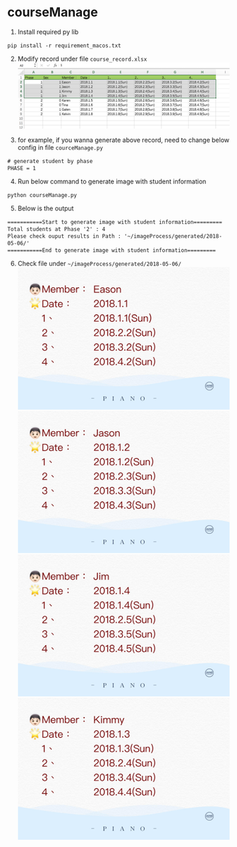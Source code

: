 # courseManage

1. Install required py lib

```
pip install -r requirement_macos.txt
```

2. Modify record under file `course_record.xlsx`
![](https://github.com/easonlau02/courseManage/blob/master/temp/excel_template.png "excel_template.png")

3. for example, if you wanna generate above record, need to change below config in file `courceManage.py`
```
# generate student by phase
PHASE = 1
```

4. Run below command to generate image with student information

```
python courseManage.py
```

5. Below is the output
```
===========Start to generate image with student information=========
Total students at Phase '2' : 4
Please check ouput results in Path : '~/imageProcess/generated/2018-05-06/'
===========End to generate image with student information=========
```

6. Check file under `~/imageProcess/generated/2018-05-06/`
![Eason](https://github.com/easonlau02/courseManage/blob/master/temp/Eason.jpeg "Eason.jpeg")
![Jason](https://github.com/easonlau02/courseManage/blob/master/temp/Jason.jpeg "Jason.jpeg")
![Jim](https://github.com/easonlau02/courseManage/blob/master/temp/Jim.jpeg "Jim.jpeg")
![Kimmy](https://github.com/easonlau02/courseManage/blob/master/temp/Kimmy.jpeg "Kimmy.jpeg")
